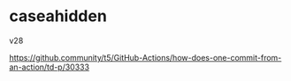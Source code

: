 # caseahidden
v28


https://github.community/t5/GitHub-Actions/how-does-one-commit-from-an-action/td-p/30333
